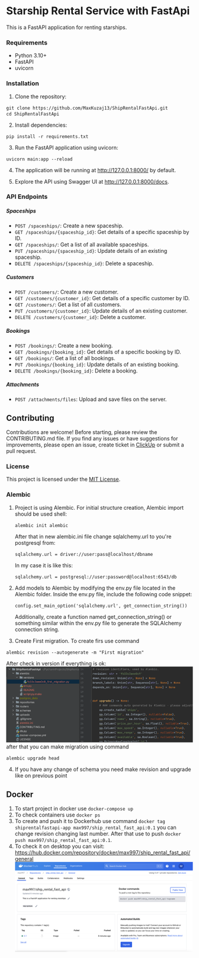 # Starship Rental Service with FastApi

This is a FastAPI application for renting starships.

### Requirements

- Python 3.10+
- FastAPI
- uvicorn

### Installation

1. Clone the repository:
```shell
git clone https://github.com/MaxKuzaj13/ShipRentalFastApi.git
cd ShipRentalFastApi
```

2. Install dependencies:
```shell
pip install -r requirements.txt
```
3. Run the FastAPI application using uvicorn:
```shell
uvicorn main:app --reload
```
4. The application will be running at http://127.0.0.1:8000/ by default.

5. Explore the API using Swagger UI at http://127.0.0.1:8000/docs.

### API Endpoints

##### Spaceships
- `POST /spaceships/`: Create a new spaceship.
- `GET /spaceships/{spaceship_id}`: Get details of a specific spaceship by ID.
- `GET /spaceships/`: Get a list of all available spaceships.
- `PUT /spaceships/{spaceship_id}`: Update details of an existing spaceship.
- `DELETE /spaceships/{spaceship_id}`: Delete a spaceship.

##### Customers
- `POST /customers/`: Create a new customer.
- `GET /customers/{customer_id}`: Get details of a specific customer by ID.
- `GET /customers/`: Get a list of all customers.
- `PUT /customers/{customer_id}`: Update details of an existing customer.
- `DELETE /customers/{customer_id}`: Delete a customer.

##### Bookings
- `POST /bookings/`: Create a new booking.
- `GET /bookings/{booking_id}`: Get details of a specific booking by ID.
- `GET /bookings/`: Get a list of all bookings.
- `PUT /bookings/{booking_id}`: Update details of an existing booking.
- `DELETE /bookings/{booking_id}`: Delete a booking.

##### Attachments
- `POST /attachments/files`: Upload and save files on the server.

## Contributing

Contributions are welcome! Before starting, please review the CONTRIBUTING.md file. If you find any issues or have suggestions for improvements, please open an issue, create ticket in [ClickUp](https://sharing.clickup.com/9015557545/b/h/6-901504164692-2/bdb3443a77bb105) or submit a pull request.

### License

This project is licensed under the [MIT License](LICENSE).


### Alembic
1. Project is using Alembic. For initial structure creation, Alembic import should be used shell:

    ```shell
    alembic init alembic
    ```

    After that in new alembic.ini file change sqlalchemy.url to you're postgresql from:
    ```shell
    sqlalchemy.url = driver://user:pass@localhost/dbname
    ```
    In my case it is like this:
    
    ```shell
   sqlalchemy.url = postgresql://user:password@localhost:6543/db
    ```
2. Add models to Alembic by modifying the env.py file located in the Alembic folder. Inside the env.py file, include the following code snippet:
   ``` 
   config.set_main_option('sqlalchemy.url', get_connection_string())
   ```
   Additionally, create a function named get_connection_string() or something similar within the env.py file to generate the SQLAlchemy connection string.

3. Create First migration. To create firs use command 
```shell   
alembic revision --autogenerate -m "First migration"
```
After check in version if everything is ok:
![img.png](img/img.png)
after that you can make migration using command
```shell
alembic upgrade head
```
4. If you have any change of schema you need make revision and upgrade like on previous point 


## Docker

1. To start project in docker use `docker-compose up`
2. To check containers use `docker ps`
3. To create and push it to Dockerhub use command `docker tag shiprentalfastapi-app max997/ship_rental_fast_api:0.1` you can change revision changing last number. After that use to push `docker push max997/ship_rental_fast_api:0.1`.
4. To check it on desktop you can visit: https://hub.docker.com/repository/docker/max997/ship_rental_fast_api/general
![Dockerhub.png](img%2FDockerhub.png)